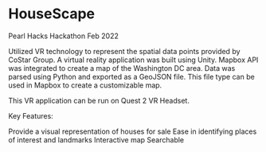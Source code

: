 # HouseScape

Pearl Hacks Hackathon Feb 2022

Utilized VR technology to represent the spatial data points provided by CoStar Group. A virtual reality application was built using Unity. Mapbox API was integrated to create a map of the Washington DC area. Data was parsed using Python and exported as a GeoJSON file. This file type can be used in Mapbox to create a customizable map. 

This VR application can be run on Quest 2 VR Headset. 

Key Features: 

Provide a visual representation of houses for sale 
Ease in identifying places of interest and landmarks
Interactive map
Searchable


